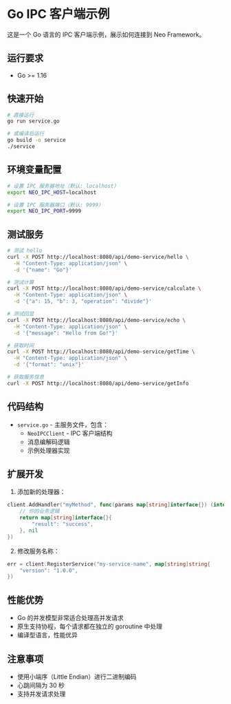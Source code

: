 # Go IPC 客户端示例

这是一个 Go 语言的 IPC 客户端示例，展示如何连接到 Neo Framework。

## 运行要求

- Go >= 1.16

## 快速开始

```bash
# 直接运行
go run service.go

# 或编译后运行
go build -o service
./service
```

## 环境变量配置

```bash
# 设置 IPC 服务器地址（默认: localhost）
export NEO_IPC_HOST=localhost

# 设置 IPC 服务器端口（默认: 9999）
export NEO_IPC_PORT=9999
```

## 测试服务

```bash
# 测试 hello
curl -X POST http://localhost:8080/api/demo-service/hello \
  -H "Content-Type: application/json" \
  -d '{"name": "Go"}'

# 测试计算
curl -X POST http://localhost:8080/api/demo-service/calculate \
  -H "Content-Type: application/json" \
  -d '{"a": 15, "b": 3, "operation": "divide"}'

# 测试回显
curl -X POST http://localhost:8080/api/demo-service/echo \
  -H "Content-Type: application/json" \
  -d '{"message": "Hello from Go!"}'

# 获取时间
curl -X POST http://localhost:8080/api/demo-service/getTime \
  -H "Content-Type: application/json" \
  -d '{"format": "unix"}'

# 获取服务信息
curl -X POST http://localhost:8080/api/demo-service/getInfo
```

## 代码结构

- `service.go` - 主服务文件，包含：
  - `NeoIPCClient` - IPC 客户端结构
  - 消息编解码逻辑
  - 示例处理器实现

## 扩展开发

1. 添加新的处理器：
```go
client.AddHandler("myMethod", func(params map[string]interface{}) (interface{}, error) {
    // 你的业务逻辑
    return map[string]interface{}{
        "result": "success",
    }, nil
})
```

2. 修改服务名称：
```go
err = client.RegisterService("my-service-name", map[string]string{
    "version": "1.0.0",
})
```

## 性能优势

- Go 的并发模型非常适合处理高并发请求
- 原生支持协程，每个请求都在独立的 goroutine 中处理
- 编译型语言，性能优异

## 注意事项

- 使用小端序（Little Endian）进行二进制编码
- 心跳间隔为 30 秒
- 支持并发请求处理